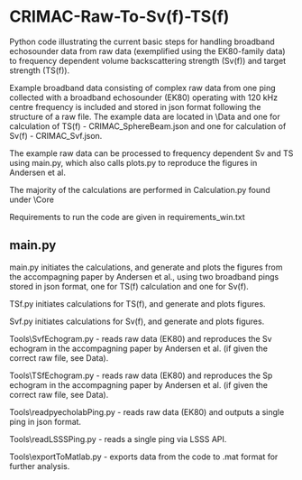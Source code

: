 # CRIMAC-Raw-To-Sv(f)-TS(f)
Python code illustrating the current basic steps for handling broadband echosounder data from raw data (exemplified using the EK80-family data) to frequency dependent volume backscattering strength (Sv(f)) and target strength (TS(f)).

Example broadband data consisting of complex raw data from one ping collected with a broadband echosounder (EK80) operating with 120 kHz centre frequency  is included and stored in json format following the structure of a raw file. The example data are located in \Data and one for calculation of TS(f) - CRIMAC_SphereBeam.json and one for calculation of Sv(f) - CRIMAC_Svf.json.

The example raw data can be processed to frequency dependent Sv and TS using main.py, which also calls plots.py to reproduce the figures in Andersen et al.

The majority of the calculations are performed in Calculation.py found under \Core 

Requirements to run the code are given in requirements_win.txt

## main.py

main.py initiates the calculations, and generate and plots the figures from the accompagning paper by Andersen et al., using two broadband pings stored in json format, one for TS(f) calculation and one for Sv(f).

TSf.py initiates calculations for TS(f), and generate and plots figures.

Svf.py initiates calculations for Sv(f), and generate and plots figures.

Tools\SvfEchogram.py - reads raw data (EK80) and reproduces the Sv echogram in the accompagning paper by Andersen et al. (if given the correct raw file, see Data\).

Tools\TSfEchogram.py - reads raw data (EK80) and reproduces the Sp echogram in the accompagning paper by Andersen et al. (if given the correct raw file, see Data\).

Tools\readpyecholabPing.py - reads raw data (EK80) and outputs a single ping in json format.

Tools\readLSSSPing.py - reads a single ping via LSSS API.

Tools\exportToMatlab.py - exports data from the code to .mat format for further analysis.

